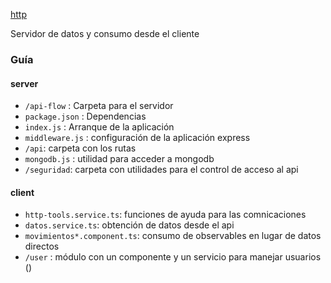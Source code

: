 [http]()

Servidor de datos y consumo desde el cliente

### Guía
#### server
- `/api-flow` :  Carpeta para el servidor
- `package.json` : Dependencias 
- `index.js` : Arranque de la aplicación
- `middleware.js` : configuración de la aplicación express
- `/api`: carpeta con los rutas
- `mongodb.js` : utilidad para acceder a mongodb
- `/seguridad`: carpeta con utilidades para el control de acceso al api
#### client
- `http-tools.service.ts`: funciones de ayuda para las comnicaciones
- `datos.service.ts`: obtención de datos desde el api
- `movimientos*.component.ts`: consumo de observables en lugar de datos directos
- `/user` : módulo con un componente y un servicio para manejar usuarios
()
